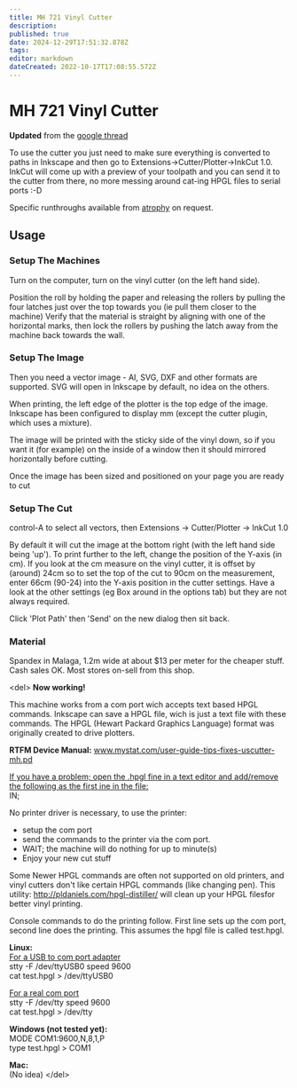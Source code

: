 ```yaml
---
title: MH 721 Vinyl Cutter
description: 
published: true
date: 2024-12-29T17:51:32.878Z
tags: 
editor: markdown
dateCreated: 2022-10-17T17:08:55.572Z
---
```


# MH 721 Vinyl Cutter

**Updated** from the [google thread](https://groups.google.com/d/topic/artifactory-core/TPzEpEXq6fs/discussion)

To use the cutter you just need to make sure everything is converted to paths in Inkscape and then go to Extensions-\>Cutter/Plotter-\>InkCut 1.0. InkCut will come up with a preview of your toolpath and you can send it to the cutter from there, no more messing around cat-ing HPGL files to serial ports :-D

Specific runthroughs available from [atrophy](/user/atrophy) on request.

## Usage

### Setup The Machines

Turn on the computer, turn on the vinyl cutter (on the left hand side).

Position the roll by holding the paper and releasing the rollers by pulling the four latches just over the top towards you (ie pull them closer to the machine) Verify that the material is straight by aligning with one of the horizontal marks, then lock the rollers by pushing the latch away from the machine back towards the wall.

### Setup The Image

Then you need a vector image - AI, SVG, DXF and other formats are supported. SVG will open in Inkscape by default, no idea on the others.

When printing, the left edge of the plotter is the top edge of the image. Inkscape has been configured to display mm (except the cutter plugin, which uses a mixture).

The image will be printed with the sticky side of the vinyl down, so if you want it (for example) on the inside of a window then it should mirrored horizontally before cutting.

Once the image has been sized and positioned on your page you are ready to cut

### Setup The Cut

control-A to select all vectors, then Extensions -\> Cutter/Plotter -\> InkCut 1.0

By default it will cut the image at the bottom right (with the left hand side being 'up'). To print further to the left, change the position of the Y-axis (in cm). If you look at the cm measure on the vinyl cutter, it is offset by (around) 24cm so to set the top of the cut to 90cm on the measurement, enter 66cm (90-24) into the Y-axis position in the cutter settings. Have a look at the other settings (eg Box around in the options tab) but they are not always required.

Click 'Plot Path' then 'Send' on the new dialog then sit back.

### Material

Spandex in Malaga, 1.2m wide at about \$13 per meter for the cheaper stuff. Cash sales OK. Most stores on-sell from this shop.

\<del\> **Now working!**

This machine works from a com port wich accepts text based HPGL commands. Inkscape can save a HPGL file, wich is just a text file with these commands. The HPGL (Hewart Packard Graphics Language) format was originally created to drive plotters.  
  
**RTFM Device Manual:** www.mystat.com/user-guide-tips-fixes-uscutter-mh.pd  
  
<u>If you have a problem; open the .hpgl fine in a text editor and add/remove the following as the first ine in the file:</u>  
IN;  
  
No printer driver is necessary, to use the printer:

-   setup the com port
-   send the commands to the printer via the com port.
-   WAIT; the machine will do nothing for up to minute(s)
-   Enjoy your new cut stuff

  
Some Newer HPGL commands are often not supported on old printers, and vinyl cutters don't like certain HPGL commands (like changing pen). This utility: <http://pldaniels.com/hpgl-distiller/> will clean up your HPGL filesfor better vinyl printing.  
  
  
Console commands to do the printing follow. First line sets up the com port, second line does the printing. This assumes the hpgl file is called test.hpgl.  
  
**Linux:**  
<u>For a USB to com port adapter</u>  
stty -F /dev/ttyUSB0 speed 9600  
cat test.hpgl \> /dev/ttyUSB0  

<u>For a real com port</u>  
stty -F /dev/tty speed 9600  
cat test.hpgl \> /dev/tty  

**Windows (not tested yet):**  
MODE COM1:9600,N,8,1,P  
type test.hpgl \> COM1  

**Mac:**  
(No idea) \</del\>
